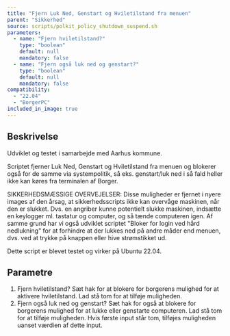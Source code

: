 ```yaml
---
title: "Fjern Luk Ned, Genstart og Hviletilstand fra menuen"
parent: "Sikkerhed"
source: scripts/polkit_policy_shutdown_suspend.sh
parameters:
  - name: "Fjern hviletilstand?"
    type: "boolean"
    default: null
    mandatory: false
  - name: "Fjern også luk ned og genstart?"
    type: "boolean"
    default: null
    mandatory: false
compatibility:  
  - "22.04"
  - "BorgerPC"
included_in_image: true
---
```


## Beskrivelse
Udviklet og testet i samarbejde med Aarhus kommune.

Scriptet fjerner Luk Ned, Genstart og Hviletilstand fra menuen og blokerer også for de samme via systempolitik, så eks. genstart/luk ned i så fald heller ikke kan køres fra terminalen af Borger.

SIKKERHEDSMÆSSIGE OVERVEJELSER:
Disse muligheder er fjernet i nyere images af den årsag, at sikkerhedsscripts ikke kan overvåge maskinen, når den er slukket.
Dvs. en angriber kunne potentielt slukke maskinen, indsætte en keylogger ml. tastatur og computer, og så tænde computeren igen.
Af samme grund har vi også udviklet scriptet "Bloker for login ved hård nedlukning" for at forhindre at der lukkes ned på andre måder end menuen, dvs. ved at trykke på knappen eller hive strømstikket ud.

Dette script er blevet testet og virker på Ubuntu 22.04.

## Parametre

1. Fjern hviletilstand?
    Sæt hak for at blokere for borgerens mulighed for at aktivere hviletilstand.
    Lad stå tom for at tilføje muligheden.
2. Fjern også luk ned og genstart?
    Sæt hak for også at blokere for borgerens mulighed for at lukke eller genstarte computeren.
    Lad stå tom for at tilføje muligheden.
    Hvis første input står tom, tilføjes muligheden uanset værdien af dette input.

